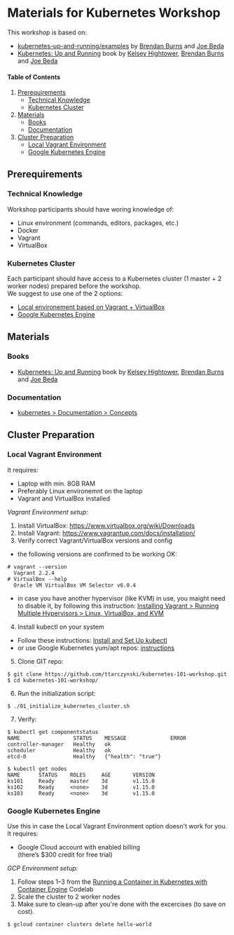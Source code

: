 # Materials for Kubernetes Workshop
This workshop is based on:
* [kubernetes-up-and-running/examples](https://github.com/kubernetes-up-and-running/examples) by [Brendan Burns](https://twitter.com/brendandburns) and [Joe Beda](https://twitter.com/jbeda)
* [Kubernetes: Up and Running](https://smile.amazon.com/Kubernetes-Running-Dive-Future-Infrastructure/dp/1491935677) book by [Kelsey Hightower](https://twitter.com/kelseyhightower), [Brendan Burns](https://twitter.com/brendandburns) and [Joe Beda](https://twitter.com/jbeda)

#### Table of Contents
1. [Prerequirements](#prerequirements)
   * [Technical Knowledge](#technical-knowledge)
   * [Kubernetes Cluster](#kubernetes-cluster)
2. [Materials](#materials)
   * [Books](#books)
   * [Documentation](#documentation)
3. [Cluster Preparation](#cluster-preparation)
   * [Local Vagrant Environment](#local-vagrant-environment)
   * [Google Kubernetes Engine](#google-kubernetes-engine)

## Prerequirements

### Technical Knowledge
Workshop participants should have woring knowledge of:
* Linux environment (commands, editors, packages, etc.)
* Docker
* Vagrant
* VirtualBox

### Kubernetes Cluster
Each participant should have access to a Kubernetes cluster (1 master + 2 worker nodes) prepared before the workshop.  
We suggest to use one of the 2 options:

* [Local environement based on Vagrant + VirtualBox](#local-vagrant-environment)
* [Google Kubernetes Engine](#google-kubernetes-engine)

## Materials
### Books
* [Kubernetes: Up and Running](https://smile.amazon.com/Kubernetes-Running-Dive-Future-Infrastructure/dp/1491935677) book by [Kelsey Hightower](https://twitter.com/kelseyhightower), [Brendan Burns](https://twitter.com/brendandburns) and [Joe Beda](https://twitter.com/jbeda)

### Documentation
* [kubernetes > Documentation > Concepts](https://kubernetes.io/docs/concepts/)

## Cluster Preparation
### Local Vagrant Environment
It requires:
  * Laptop with min. 8GB RAM
  * Preferably Linux environemnt on the laptop
  * Vagrant and VirtualBox installed

*Vagrant Environment setup:*
1. Install VirtualBox: https://www.virtualbox.org/wiki/Downloads
2. Install Vagrant: https://www.vagrantup.com/docs/installation/
3. Verify correct Vagrant/VirtualBox versions and config
  * the following versions are confirmed to be working OK:
```
# vagrant --version
  Vagrant 2.2.4
# VirtualBox --help
  Oracle VM VirtualBox VM Selector v6.0.4
```
  * in case you have another hypervisor (like KVM) in use, you maight need to disable it, by following this instruction:
    [Installing Vagrant > Running Multiple Hypervisors > Linux, VirtualBox, and KVM](https://www.vagrantup.com/docs/installation/#linux-virtualbox-and-kvm)
4. Install kubectl on your system
  * Follow these instructions: [Install and Set Up kubectl](https://kubernetes.io/docs/tasks/tools/install-kubectl)
  * or use Google Kubernetes yum/apt repos: [instructions](https://kubernetes.io/docs/setup/independent/install-kubeadm/#installing-kubeadm-kubelet-and-kubectl)
5. Clone GIT repo:
```
$ git clone https://github.com/ttarczynski/kubernetes-101-workshop.git
$ cd kubernetes-101-workshop/
```
6. Run the initialization script:
```
$ ./01_initialize_kubernetes_cluster.sh
```
7. Verify:
```
$ kubectl get componentstatus
NAME                 STATUS    MESSAGE              ERROR
controller-manager   Healthy   ok
scheduler            Healthy   ok
etcd-0               Healthy   {"health": "true"}

$ kubectl get nodes
NAME      STATUS    ROLES     AGE       VERSION
ks101     Ready     master    3d        v1.15.0
ks102     Ready     <none>    3d        v1.15.0
ks103     Ready     <none>    3d        v1.15.0
```

### Google Kubernetes Engine
Use this in case the Local Vagrant Environment option doesn't work for you.  
It requires:
  * Google Cloud account with enabled billing  
  (there’s $300 credit for free trial)

*GCP Environment setup:*
1. Follow steps 1–3 from the [Running a Container in Kubernetes with Container Engine](https://codelabs.developers.google.com/codelabs/cloud-running-a-container/index.html#0) Codelab
2. Scale the cluster to 2 worker nodes
3. Make sure to clean-up after you're done with the excercises (to save on cost).
```
$ gcloud container clusters delete hello-world
```
